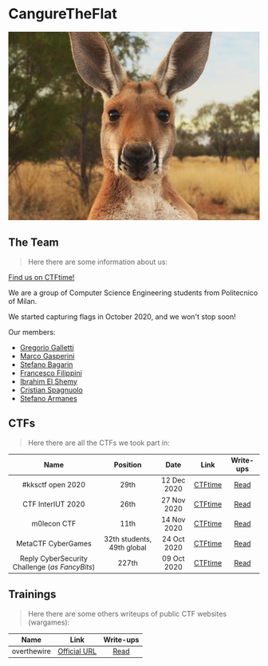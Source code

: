 # CangureTheFlat 
![Cangure](./cangure.jpg "cangure")


## The Team
> Here there are some information about us:

[Find us on CTFtime!](https://ctftime.org/team/137370)

We are a group of Computer Science Engineering students from Politecnico of Milan.

We started capturing flags in October 2020, and we won't stop soon!

Our members: 
* [Gregorio Galletti](https://github.com/gregalletti)
* [Marco Gasperini](https://github.com/marcuz1996)
* [Stefano Bagarin](https://github.com/stepolimi)
* [Francesco Filippini](https://github.com/filippinifra)
* [Ibrahim El Shemy](https://github.com/ibriaco)
* [Cristian Spagnuolo](https://github.com/cris96spa)
* [Stefano Armanes](https://github.com/stearm)

## CTFs
> Here there are all the CTFs we took part in:

| Name | Position | Date |Link|Write-ups|
|:----:|:--------:|:----:|:--:|:-------:|
|#kksctf open 2020|29th|12 Dec 2020|[CTFtime](https://ctftime.org/event/1112)|[Read](https://github.com/gregalletti/CTF_writeups/tree/main/kksctf2020)|
|CTF InterIUT 2020|26th|27 Nov 2020|[CTFtime](https://ctftime.org/event/1176)|[Read](https://github.com/gregalletti/CTF_writeups/tree/main/InterIUTCTF2020)|
|m0lecon CTF|11th|14 Nov 2020|[CTFtime](https://ctftime.org/event/1135)|[Read](https://github.com/gregalletti/CTF_writeups/tree/main/m0leconCTF2020)|
|MetaCTF CyberGames|32th students, 49th global|24 Oct 2020|[CTFtime](https://ctftime.org/event/1106)|[Read](https://github.com/gregalletti/CTF_writeups/tree/main/MetaCTF2020)|
|Reply CyberSecurity Challenge (*as FancyBits*)|227th|09 Oct 2020|[CTFtime](https://ctftime.org/event/1131)|[Read](https://github.com/gregalletti/CTF_writeups/tree/main/Reply2020)|

## Trainings
> Here there are some others writeups of public CTF websites (wargames):

| Name |Link|Write-ups|
|:----:|:--:|:-------:|
|overthewire|[Official URL](https://overthewire.org/wargames/)|[Read](https://github.com/gregalletti/CTF_writeups/tree/main/trainings/overthewire)|
